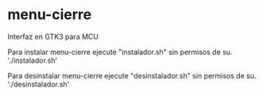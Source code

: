 # menu-cierre
Interfaz en GTK3 para MCU

Para instalar menu-cierre ejecute "instalador.sh" sin permisos de su. './instalador.sh'

Para desinstalar menu-cierre ejecute "desinstalador.sh" sin permisos de su. './desinstalador.sh'
